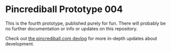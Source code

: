 # Pincrediball Prototype 004

This is the fourth prototype, published purely for fun.
There will probably be no further documentation or info or updates on this repository.

Check out [the pincrediball.com devlog](https://www.pincrediball.com/devlog) for more in-depth updates about development.

